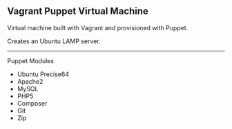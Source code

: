 Vagrant Puppet Virtual Machine
----

Virtual machine built with Vagrant and provisioned with Puppet.

Creates an Ubuntu LAMP server.

----

Puppet Modules

* Ubuntu Precise64
* Apache2
* MySQL
* PHP5
* Composer
* Git
* Zip
